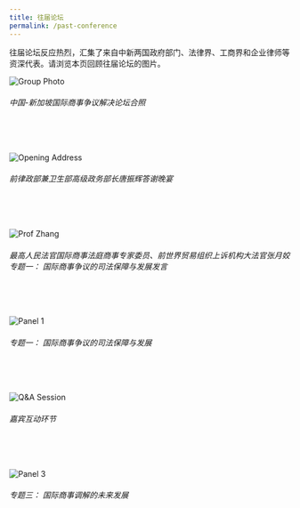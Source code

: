 ```yaml
---
title: 往届论坛
permalink: /past-conference
---
```

往届论坛反应热烈，汇集了来自中新两国政府部门、法律界、工商界和企业律师等资深代表。请浏览本页回顾往届论坛的图片。

![Group Photo](/images/02.JPG)
###### *中国-新加坡国际商事争议解决论坛合照*
<br>
<br>

![Opening Address](/images/07.JPG)
###### *前律政部兼卫生部高级政务部长唐振辉答谢晚宴*
<br>
<br>

![Prof Zhang](/images/03.JPG)
###### *最高人民法官国际商事法庭商事专家委员、前世界贸易组织上诉机构大法官张月姣专题一： 国际商事争议的司法保障与发展发言*
<br>
<br/> 

![Panel 1](/images/04.JPG)
###### *专题一： 国际商事争议的司法保障与发展*
<br>
<br>

![Q&A Session](/images/05.JPG)
###### *嘉宾互动环节*
<br> 
<br/> 

![Panel 3](/images/06.JPG)
###### *专题三： 国际商事调解的未来发展*
<br/> 
<br/> 
